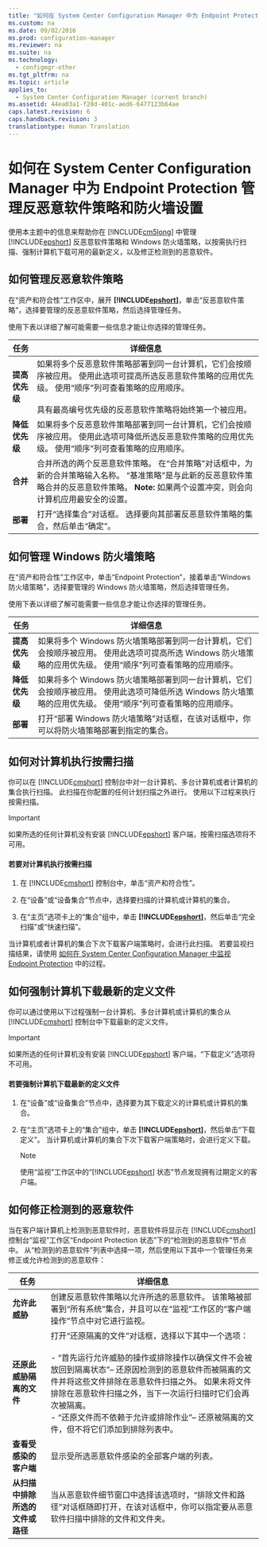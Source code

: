 ```yaml
---
title: "如何在 System Center Configuration Manager 中为 Endpoint Protection 管理反恶意软件策略和防火墙设置"
ms.custom: na
ms.date: 09/02/2016
ms.prod: configuration-manager
ms.reviewer: na
ms.suite: na
ms.technology: 
  - configmgr-other
ms.tgt_pltfrm: na
ms.topic: article
applies_to: 
  - System Center Configuration Manager (current branch)
ms.assetid: 44ea03a1-f28d-401c-aed6-6477123b64ae
caps.latest.revision: 6
caps.handback.revision: 3
translationtype: Human Translation
---
```

# 如何在 System Center Configuration Manager 中为 Endpoint Protection 管理反恶意软件策略和防火墙设置
使用本主题中的信息来帮助你在 [!INCLUDE[cm5long](../LocTest/includes/cm5long_md.md)] 中管理 [!INCLUDE[epshort](../LocTest/includes/epshort_md.md)] 反恶意软件策略和 Windows 防火墙策略，以按需执行扫描、强制计算机下载可用的最新定义，以及修正检测到的恶意软件。  
  
##  <a name="BKMK_1"></a> 如何管理反恶意软件策略  
 在“资产和符合性”工作区中，展开 **[!INCLUDE[epshort](../LocTest/includes/epshort_md.md)]**，单击“反恶意软件策略”，选择要管理的反恶意软件策略，然后选择管理任务。  
  
 使用下表以详细了解可能需要一些信息才能让你选择的管理任务。  
  
|任务|详细信息|  
|--------|----------|  
|**提高优先级**|如果将多个反恶意软件策略部署到同一台计算机，它们会按顺序被应用。 使用此选项可提高所选反恶意软件策略的应用优先级。 使用“顺序”列可查看策略的应用顺序。<br /><br /> 具有最高编号优先级的反恶意软件策略将始终第一个被应用。|  
|**降低优先级**|如果将多个反恶意软件策略部署到同一台计算机，它们会按顺序被应用。 使用此选项可降低所选反恶意软件策略的应用优先级。 使用“顺序”列可查看策略的应用顺序。|  
|**合并**|合并所选的两个反恶意软件策略。 在“合并策略”对话框中，为新的合并策略输入名称。 “基准策略”是与此新的反恶意软件策略合并的反恶意软件策略。 **Note:**  如果两个设置冲突，则会向计算机应用最安全的设置。|  
|**部署**|打开“选择集合”对话框。 选择要向其部署反恶意软件策略的集合，然后单击“确定”。|  
  
##  <a name="BKMK_2"></a> 如何管理 Windows 防火墙策略  
 在“资产和符合性”工作区中，单击“Endpoint Protection”，接着单击“Windows 防火墙策略”，选择要管理的 Windows 防火墙策略，然后选择管理任务。  
  
 使用下表以详细了解可能需要一些信息才能让你选择的管理任务。  
  
|任务|详细信息|  
|--------|----------|  
|**提高优先级**|如果将多个 Windows 防火墙策略部署到同一台计算机，它们会按顺序被应用。 使用此选项可提高所选 Windows 防火墙策略的应用优先级。 使用“顺序”列可查看策略的应用顺序。|  
|**降低优先级**|如果将多个 Windows 防火墙策略部署到同一台计算机，它们会按顺序被应用。 使用此选项可降低所选 Windows 防火墙策略的应用优先级。 使用“顺序”列可查看策略的应用顺序。|  
|**部署**|打开“部署 Windows 防火墙策略”对话框，在该对话框中，你可以将防火墙策略部署到指定的集合。|  
  
##  <a name="BKMK_3"></a> 如何对计算机执行按需扫描  
 你可以在 [!INCLUDE[cmshort](../LocTest/includes/cmshort_md.md)] 控制台中对一台计算机、多台计算机或者计算机的集合执行扫描。 此扫描在你配置的任何计划扫描之外进行。 使用以下过程来执行按需扫描。  
  
> [!IMPORTANT]  
>  如果所选的任何计算机没有安装 [!INCLUDE[epshort](../LocTest/includes/epshort_md.md)] 客户端，按需扫描选项将不可用。  
  
#### 若要对计算机执行按需扫描  
  
1.  在 [!INCLUDE[cmshort](../LocTest/includes/cmshort_md.md)] 控制台中，单击“资产和符合性”。  
  
2.  在“设备”或“设备集合”节点中，选择要扫描的计算机或计算机的集合。  
  
3.  在“主页”选项卡上的“集合”组中，单击 **[!INCLUDE[epshort](../LocTest/includes/epshort_md.md)]**，然后单击“完全扫描”或“快速扫描”。  
  
 当计算机或者计算机的集合下次下载客户端策略时，会进行此扫描。 若要监视扫描结果，请使用 [如何在 System Center Configuration Manager 中监视 Endpoint Protection](../LocTest/How-to-monitor-Endpoint-Protection-in-System-Center-Configuration-Manager.md) 中的过程。  
  
##  <a name="BKMK_4"></a> 如何强制计算机下载最新的定义文件  
 你可以通过使用以下过程强制一台计算机、多台计算机或计算机的集合从 [!INCLUDE[cmshort](../LocTest/includes/cmshort_md.md)] 控制台中下载最新的定义文件。  
  
> [!IMPORTANT]  
>  如果所选的任何计算机没有安装 [!INCLUDE[epshort](../LocTest/includes/epshort_md.md)] 客户端，“下载定义”选项将不可用。  
  
#### 若要强制计算机下载最新的定义文件  
  
1.  在“设备”或“设备集合”节点中，选择要为其下载定义的计算机或计算机的集合。  
  
2.  在“主页”选项卡上的“集合”组中，单击 **[!INCLUDE[epshort](../LocTest/includes/epshort_md.md)]**，然后单击“下载定义”。 当计算机或计算机的集合下次下载客户端策略时，会进行定义下载。  
  
    > [!NOTE]  
    >  使用“监视”工作区中的“[!INCLUDE[epshort](../LocTest/includes/epshort_md.md)] 状态”节点发现拥有过期定义的客户端。  
  
## 如何修正检测到的恶意软件  
 当在客户端计算机上检测到恶意软件时，恶意软件将显示在 [!INCLUDE[cmshort](../LocTest/includes/cmshort_md.md)] 控制台“监视”工作区“Endpoint Protection 状态”下的“检测到的恶意软件”节点中。 从“检测到的恶意软件”列表中选择一项，然后使用以下其中一个管理任务来修正或允许检测到的恶意软件：  
  
|任务|详细信息|  
|--------|----------|  
|**允许此威胁**|创建反恶意软件策略以允许所选的恶意软件。 该策略被部署到“所有系统”集合，并且可以在“监视”工作区的“客户端操作”节点中对它进行监视。|  
|**还原此威胁隔离的文件**|打开“还原隔离的文件”对话框，选择以下其中一个选项：<br /><br /> -   “首先运行允许威胁的操作或排除操作以确保文件不会被放回到隔离状态”– 还原因检测到的恶意软件而被隔离的文件并将这些文件排除在恶意软件扫描之外。 如果未将文件排除在恶意软件扫描之外，当下一次运行扫描时它们会再次被隔离。<br />-   “还原文件而不依赖于允许或排除作业”– 还原被隔离的文件，但不将它们添加到排除列表中。|  
|**查看受感染的客户端**|显示受所选恶意软件感染的全部客户端的列表。|  
|**从扫描中排除所选的文件或路径**|当从恶意软件细节窗口中选择该选项时，“排除文件和路径”对话框随即打开，在该对话框中，你可以指定要从恶意软件扫描中排除的文件和文件夹。|